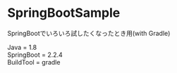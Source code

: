 # SpringBootSample

SpringBootでいろいろ試したくなったとき用(with Gradle)

Java = 1.8  
SpringBoot = 2.2.4  
BuildTool = gradle  
